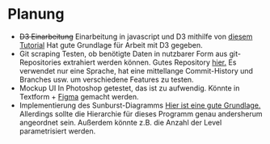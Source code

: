 # Planung
- ~~D3 Einarbeitung~~
    Einarbeitung in javascript und D3 mithilfe von [diesem Tutorial](https://youtu.be/xkBheRZTkaw?si=9wbG6xvtOIbCFZ8w)
    Hat gute Grundlage für Arbeit mit D3 gegeben.
- Git scraping
    Testen, ob benötigte Daten in nutzbarer Form aus git-Repositories extrahiert werden können. Gutes Repository [hier.](https://github.com/d3/d3-shape?tab=readme-ov-file) Es verwendet nur eine Sprache, hat eine mittellange Commit-History und Branches usw. um verschiedene Features zu testen.
- Mockup UI
    In Photoshop getestet, das ist zu aufwendig. Könnte in Textform + [Figma](https://www.figma.com/) gemacht werden.
- Implementierung des Sunburst-Diagramms
    [Hier ist eine gute Grundlage.](https://observablehq.com/@d3/zoomable-sunburst?intent=fork) Allerdings sollte die Hierarchie für dieses Programm genau andersherum angeordnet sein. Außerdem könnte z.B. die Anzahl der Level parametrisiert werden.